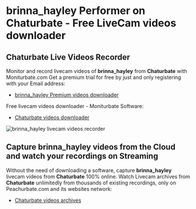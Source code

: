 # brinna_hayley Performer on Chaturbate - Free LiveCam videos downloader

## Chaturbate Live Videos Recorder

Monitor and record livecam videos of **brinna_hayley** from **Chaturbate** with Moniturbate.com
Get a premium trial for free by just and only registering with your Email address:
* [brinna_hayley Premium videos downloader](https://moniturbate.com/request-demo-licence-key.html)

Free livecam videos downloader - Moniturbate Software:
* [Chaturbate videos downloader](https://moniturbate.com/moniturbate-download-software.html)

![brinna_hayley livecam videos recorder](https://peachurnet.com/templates/moniturbate-software.png)


## Capture brinna_hayley videos from the Cloud and watch your recordings on Streaming

Without the need of downloading a software, capture **brinna_hayley** livecam videos from **Chaturbate** 100% online.
Watch Livecam archives from **Chaturbate** unlimitedly from thousands of existing recordings, only on Peachurbate.com and its websites network:
* [Chaturbate videos archives](https://peachurnet.com/)